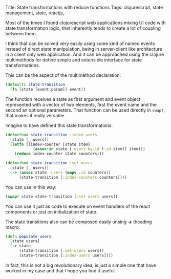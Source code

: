 Title: State transformations with reduce functions
Tags: clojurescript, state management, state, reactjs,

Most of the times I found clojurescript web applications mixing UI code with
state transformation logic, that inherently tends to create a lot of coupling
between them.

I think that can be solved very easily using some kind of named events
instead of direct state manipulation, being in server-client like architecture
in a client only web application. And it can be approached using the clojure
multimethods for define simple and extensible interface for state transformations.

This can be the aspect of the multimethod declaration:

```clojure
(defmulti state-transition
  (fn [state [event param]] event))
```

The function receives a state as first argument and event object represented
with a vector of two elements, first the event name and the second an optional
parameters. That function can be used directly in `swap!`, that makes it
really versatile.

Imagine to have defined this state transformations:

```clojure
(defmethod state-transition :index-users
  [state [_ users]]
  (letfn [(index-counter [state item]
            (assoc-in state [:users-by-id (:id item)] item))]
    (reduce index-counter state counters)))

(defmethod state-transition :set-users
  [state [_ users]]
  (-> (assoc state :users (mapv :id counters))
      (state-transition [:index-counters counters])))
```

You can use in this way:

```clojure
(swap! state state-transition [:set-users users])
```

You can use it just as code to execute on event handlers of the react components
or just on initialization of state.

The state transitions also can be composed easily unsing **->** theading macro:

```clojure
(defn populate-users
  [state users]
  (-> state
      (state-transition [:set-users users])
      (state-transition [:index-users users])))
```

In fact, this is not a big revolutionary idea, is just a simple one that have
worked in my case and that I hope you find it useful.
